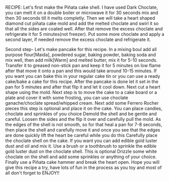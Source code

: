 RECIPE: Let's first make the Piñata cake shell. I have used Dark Choclate, you can melt it on a double boiler or microwave it for 30 seconds mix and then 30 seconds till it melts completly. Then we will take a heart shaped diamond cut piñata cake mold and add the melted choclate and swirl it so that all the sides are coated well. After that remove the excess choclate and refrigerate it for 5 minutes(not freezer). Put some more choclate and apply a second layer, if needed remove the excess choclate and refrigerate it.

Second step- Let's make pancake for this recipe. In a mixing boul add all purpose flour[Maida], powdered sugar, baking powder, baking soda and mix well, then add milk[Warm] and melted butter, mix it for 5-10 seconds. Transfer it to greased non-stick pan and keep it for 5 minutes on low flame after that move it onto a pan and this would take around 10-15 minutes. If you want you can bake this in your regular cake tin or you can use a ready cake/bake a cake for this recipe. After the pancake is done let it set in the pan for 5 minutes and after that flip it and let it cool down. Next cut a heart shape using the mold.
Next step is to move the cake to a cake board or a plate and cover it with some frosting, you can use choclate ganache/choclate spread/whipped cream.
Next add some Ferrero Rocher pieces this step is optional and place it on the cake. You can place candies, choclate and sprinkles of you choice
Demold the shell and be gentle and careful. Loosen the sides and the flip it over and carefully pull the mold. As the edges of the shell is not smooth, so for that heal a pan for 7-8 seconds, then place the shell and carefully move it and once you see that the edges are done quickly lift the heart be careful while you do this Carefully place the choclate shell on the cake.
If you want you can add edible gold luster dust and oil and mix it. Use a brush or a toothbrush to sprinkle the edible gold luster dust on the choclate shell. This is optional
Drizzle some white choclate on the shell and add some sprinkles or anything of your choice. Finally use a Piñata cake hammer and break the heart open.
Hope you will give this recipe a try, have lots of fun in the process as you toy and most of all don't forget to ENJOY!!